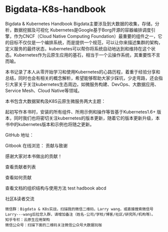 # Bigdata-K8s-handbook
Bigdata & Kubernetes Handbook
Bigdata主要涉及到大数据的收集，存储，分析，数据挖掘及可视化
Kubernetes是Google基于Borg开源的容器编排调度引擎，作为CNCF（Cloud Native Computing Foundation）最重要的组件之一，它的目标不仅仅是一个编排系统，而是提供一个规范，可以让你来描述集群的架构，定义服务的最终状态，kubernetes可以帮你将系统自动地达到和维持在这个状态。Kubernetes作为云原生应用的基石，相当于一个云操作系统，其重要性不言而喻。

本书记录了本人从零开始学习和使用Kubernetes的心路历程，着重于经验分享和总结，同时也会有相关的概念解析，希望能够帮助大家少踩坑，少走弯路，还会指引大家关于关注kubernetes生态周边，如微服务构建、DevOps、大数据应用、Service Mesh、Cloud Native等领域。

本书包含大数据架构及K8S云原生微服务两大主题：

起初写作本书时，安装的所有组件、所用示例和操作等皆基于Kubernetes1.6+ 版本，同时我们也将密切关注kubernetes的版本更新，随着它的版本更新升级，本书中的kubernetes版本和示例也将随之更新。

GitHub 地址：

Gitbook 在线浏览：
贡献与致谢

感谢大家对本书做出的贡献！

查看贡献者列表

查看如何贡献

查看文档的组织结构与使用方法
test hadbook abcd

社区&读者交流

    微信群：Bigdata & K8s实战，扫描我的微信二维码，Larry wang，或直接搜索微信号Larry---wang后拉您入群，请增加备注（姓名-公司/学校/博客/社区/研究所/机构等）。
    知乎专栏：云原生应用架构
    微信公众号：扫描下面的二维码关注微信公众号大数据玩咖
    
